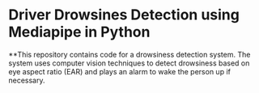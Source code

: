 # Driver Drowsines Detection using Mediapipe in Python

**This repository contains code for a drowsiness detection system. The system uses computer vision techniques to detect drowsiness based on eye aspect ratio (EAR) and plays an alarm to wake the person up if necessary.
